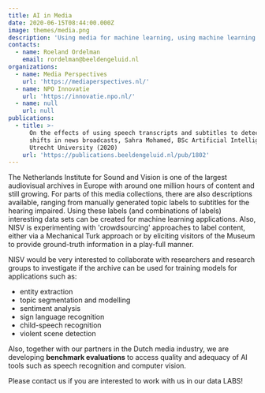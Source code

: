 ```yaml
---
title: AI in Media
date: 2020-06-15T08:44:00.000Z
image: themes/media.png
description: 'Using media for machine learning, using machine learning for media'
contacts:
  - name: Roeland Ordelman
    email: rordelman@beeldengeluid.nl
organizations:
  - name: Media Perspectives
    url: 'https://mediaperspectives.nl/'
  - name: NPO Innovatie
    url: 'https://innovatie.npo.nl/'
  - name: null
    url: null
publications:
  - title: >-
      On the effects of using speech transcripts and subtitles to detect topic
      shifts in news broadcasts, Sahra Mohamed, BSc Artificial Intelligence at
      Utrecht University (2020)
    url: 'https://publications.beeldengeluid.nl/pub/1802'
---
```


The Netherlands Institute for Sound and Vision is one of the largest audiovisual archives in Europe with around one million hours of content and still growing. For parts of this media collections, there are also descriptions available, ranging from manually generated topic labels to subtitles for the hearing impaired. Using these labels (and combinations of labels) interesting data sets can be created for machine learning applications. Also, NISV is experimenting with 'crowdsourcing' approaches to label content, either via a Mechanical Turk approach or by eliciting visitors of the Museum to provide ground-truth information in a play-full manner. 

NISV would be very interested to collaborate with researchers and research groups to investigate if the archive can be used for training models for applications such as:
* entity extraction
* topic segmentation and modelling
* sentiment analysis
* sign language recognition
* child-speech recognition
* violent scene detection

Also, together with our partners in the Dutch media industry, we are developing **benchmark evaluations** to access quality and adequacy of AI tools such as speech recognition and computer vision.

Please contact us if you are interested to work with us in our data LABS!
